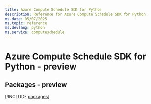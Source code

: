```yaml
---
title: Azure Compute Schedule SDK for Python
description: Reference for Azure Compute Schedule SDK for Python
ms.date: 05/07/2025
ms.topic: reference
ms.devlang: python
ms.service: computeschedule
---
```

# Azure Compute Schedule SDK for Python - preview
## Packages - preview
[!INCLUDE [packages](compute-schedule-index.md)]